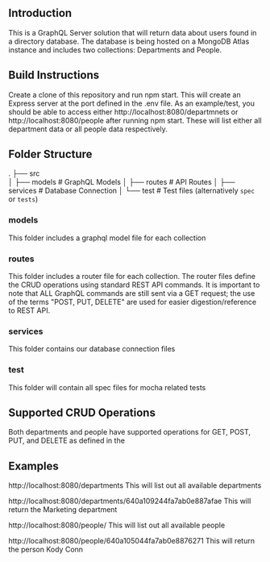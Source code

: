 ## Introduction

This is a GraphQL Server solution that will return data about users found in a directory database.  The database is being hosted on a MongoDB Atlas instance and includes two collections: Departments and People.

## Build Instructions
Create a clone of this repository and run npm start.
This will create an Express server at the port defined in the .env file.
As an example/test, you should be able to access either http://localhost:8080/departmnets or http://localhost:8080/people after running npm start.
These will list either all department data or all people data respectively.

## Folder Structure
.
├── src                
│   ├── models         # GraphQL Models
│   ├── routes         # API Routes
│   ├── services       # Database Connection
│   └── test           # Test files (alternatively `spec` or `tests`)

### models
This folder includes a graphql model file for each collection

### routes
This folder includes a router file for each collection.  The router files define the CRUD operations using standard REST API commands.  It is important to note that ALL GraphQL commands are still sent via a GET request; the use of the terms "POST, PUT, DELETE" are used for easier digestion/reference to REST API.

### services
This folder contains our database connection files

### test
This folder will contain all spec files for mocha related tests

## Supported CRUD Operations
Both departments and people have supported operations for GET, POST, PUT, and DELETE as defined in the 

## Examples
http://localhost:8080/departments
This will list out all available departments

http://localhost:8080/departments/640a109244fa7ab0e887afae
This will return the Marketing department

http://localhost:8080/people/
This will list out all available people

http://localhost:8080/people/640a105044fa7ab0e8876271
This will return the person Kody Conn